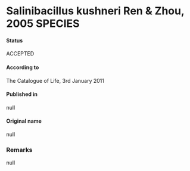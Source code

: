 # Salinibacillus kushneri Ren & Zhou, 2005 SPECIES

#### Status
ACCEPTED

#### According to
The Catalogue of Life, 3rd January 2011

#### Published in
null

#### Original name
null

### Remarks
null